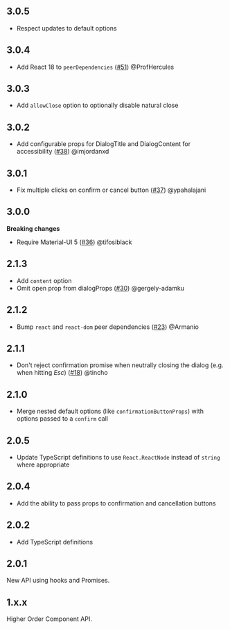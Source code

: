 ## 3.0.5

- Respect updates to default options

## 3.0.4

- Add React 18 to `peerDependencies` ([#51](https://github.com/jonatanklosko/material-ui-confirm/pull/51)) @ProfHercules

## 3.0.3

- Add `allowClose` option to optionally disable natural close

## 3.0.2

- Add configurable props for DialogTitle and DialogContent for accessibility ([#38](https://github.com/jonatanklosko/material-ui-confirm/pull/38)) @imjordanxd

## 3.0.1

- Fix multiple clicks on confirm or cancel button ([#37](https://github.com/jonatanklosko/material-ui-confirm/pull/37)) @ypahalajani

## 3.0.0

**Breaking changes**

- Require Material-UI 5 ([#36](https://github.com/jonatanklosko/material-ui-confirm/pull/36)) @tifosiblack

## 2.1.3

- Add `content` option
- Omit open prop from dialogProps ([#30](https://github.com/jonatanklosko/material-ui-confirm/pull/30)) @gergely-adamku

## 2.1.2

- Bump `react` and `react-dom` peer dependencies ([#23](https://github.com/jonatanklosko/material-ui-confirm/pull/23)) @Armanio

## 2.1.1

- Don't reject confirmation promise when neutrally closing the dialog (e.g. when hitting _Esc_) ([#18](https://github.com/jonatanklosko/material-ui-confirm/pull/18)) @tincho

## 2.1.0

- Merge nested default options (like `confirmationButtonProps`) with options passed to a `confirm` call

## 2.0.5

- Update TypeScript definitions to use `React.ReactNode` instead of `string` where appropriate

## 2.0.4

- Add the ability to pass props to confirmation and cancellation buttons

## 2.0.2

- Add TypeScript definitions

## 2.0.1

New API using hooks and Promises.

## 1.x.x

Higher Order Component API.
